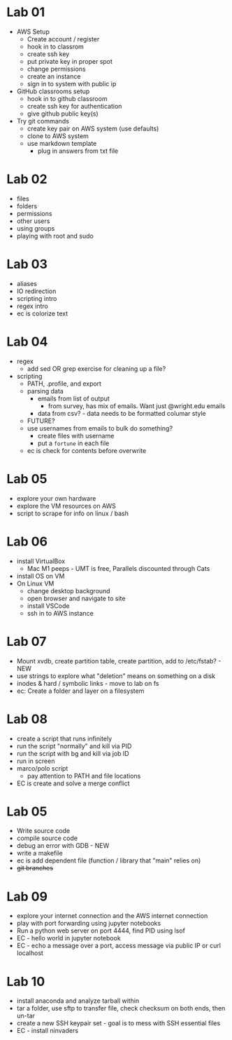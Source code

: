 # Lab 01
- AWS Setup
    - Create account / register
    - hook in to classrom
    - create ssh key
    - put private key in proper spot
    - change permissions
    - create an instance
    - sign in to system with public ip
- GitHub classrooms setup
    - hook in to github classroom
    - create ssh key for authentication
    - give github public key(s)
- Try git commands
    - create key pair on AWS system (use defaults)
    - clone to AWS system
    - use markdown template
        - plug in answers from txt file

# Lab 02
- files
- folders
- permissions
- other users
- using groups
- playing with root and sudo

# Lab 03
- aliases
- IO redirection
- scripting intro
- regex intro
- ec is colorize text

# Lab 04
- regex
    - add sed OR grep exercise for cleaning up a file?
- scripting
    - PATH, .profile, and export
    - parsing data 
        - emails from list of output
            - from survey, has mix of emails.  Want just @wright.edu emails
        - data from csv? - data needs to be formatted columar style
    - FUTURE?
    - use usernames from emails to bulk do something?
        - create files with username
        - put a `fortune` in each file
    - ec is check for contents before overwrite

# Lab 05
- explore your own hardware
- explore the VM resources on AWS
- script to scrape for info on linux / bash

# Lab 06
- install VirtualBox 
    - Mac M1 peeps - UMT is free, Parallels discounted through Cats
- install OS on VM
- On Linux VM 
    - change desktop background
    - open browser and navigate to site
    - install VSCode
    - ssh in to AWS instance

# Lab 07
- Mount xvdb, create partition table, create partition, add to /etc/fstab? - NEW
- use strings to explore what "deletion" means on something on a disk
- inodes & hard / symbolic links - move to lab on fs
- ec: Create a folder and layer on a filesystem

# Lab 08
- create a script that runs infinitely
- run the script "normally" and kill via PID
- run the script with bg and kill via job ID
- run in screen
- marco/polo script
    - pay attention to PATH and file locations
- EC is create and solve a merge conflict

# Lab 05
- Write source code
- compile source code
- debug an error with GDB - NEW
- write a makefile
- ec is add dependent file (function / library that "main" relies on)
- ~~git branches~~

# Lab 09
- explore your internet connection and the AWS internet connection
- play with port forwarding using jupyter notebooks
- Run a python web server on port 4444, find PID using lsof
- EC - hello world in jupyter notebook
- EC - echo a message over a port, access message via public IP or curl localhost

# Lab 10
- install anaconda and analyze tarball within
- tar a folder, use sftp to transfer file, check checksum on both ends, then un-tar
- create a new SSH keypair set - goal is to mess with SSH essential files
- EC - install ninvaders